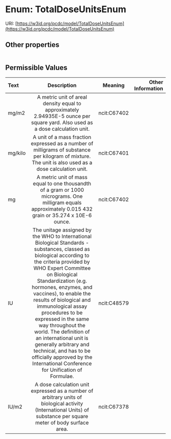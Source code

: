 
# Enum: TotalDoseUnitsEnum




URI: [https://w3id.org/pcdc/model/TotalDoseUnitsEnum](https://w3id.org/pcdc/model/TotalDoseUnitsEnum)


## Other properties

|  |  |  |
| --- | --- | --- |

## Permissible Values

| Text | Description | Meaning | Other Information |
| :--- | :---: | :---: | ---: |
| mg/m2 | A metric unit of areal density equal to approximately 2.94935E-5 ounce per square yard. Also used as a dose calculation unit. | ncit:C67402 |  |
| mg/kilo | A unit of a mass fraction expressed as a number of milligrams of substance per kilogram of mixture. The unit is also used as a dose calculation unit. | ncit:C67401 |  |
| mg | A metric unit of mass equal to one thousandth of a gram or 1000 micrograms. One milligram equals approximately 0.015 432 grain or 35.274 x 10E-6 ounce. | ncit:C67402 |  |
| IU | The unitage assigned by the WHO to International Biological Standards - substances, classed as biological according to the criteria provided by WHO Expert Committee on Biological Standardization (e.g. hormones, enzymes, and vaccines), to enable the results of biological and immunological assay procedures to be expressed in the same way throughout the world. The definition of an international unit is generally arbitrary and technical, and has to be officially approved by the International Conference for Unification of Formulae. | ncit:C48579 |  |
| IU/m2 | A dose calculation unit expressed as a number of arbitrary units of biological activity (International Units) of substance per square meter of body surface area. | ncit:C67378 |  |

